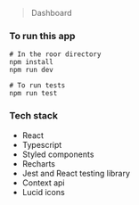 > Dashboard

### To run this app

```
# In the roor directory
npm install
npm run dev

# To run tests
npm run test
```

### Tech stack
- React
- Typescript
- Styled components
- Recharts
- Jest and React testing library
- Context api
- Lucid icons